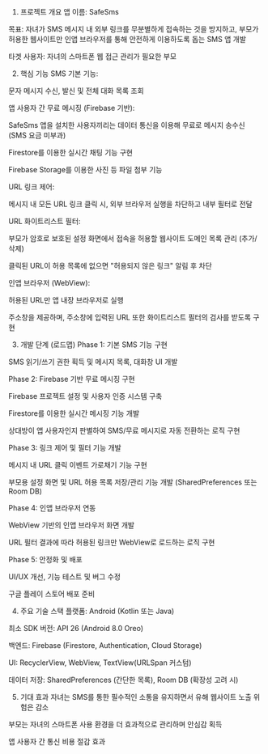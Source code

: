 1. 프로젝트 개요
   앱 이름: SafeSms

목표: 자녀가 SMS 메시지 내 외부 링크를 무분별하게 접속하는 것을 방지하고, 부모가 허용한 웹사이트만 인앱 브라우저를 통해 안전하게 이용하도록 돕는 SMS 앱 개발

타겟 사용자: 자녀의 스마트폰 웹 접근 관리가 필요한 부모

2. 핵심 기능
   SMS 기본 기능:

문자 메시지 수신, 발신 및 전체 대화 목록 조회

앱 사용자 간 무료 메시징 (Firebase 기반):

SafeSms 앱을 설치한 사용자끼리는 데이터 통신을 이용해 무료로 메시지 송수신 (SMS 요금 미부과)

Firestore를 이용한 실시간 채팅 기능 구현

Firebase Storage를 이용한 사진 등 파일 첨부 기능

URL 링크 제어:

메시지 내 모든 URL 링크 클릭 시, 외부 브라우저 실행을 차단하고 내부 필터로 전달

URL 화이트리스트 필터:

부모가 암호로 보호된 설정 화면에서 접속을 허용할 웹사이트 도메인 목록 관리 (추가/삭제)

클릭된 URL이 허용 목록에 없으면 "허용되지 않은 링크" 알림 후 차단

인앱 브라우저 (WebView):

허용된 URL만 앱 내장 브라우저로 실행

주소창을 제공하며, 주소창에 입력된 URL 또한 화이트리스트 필터의 검사를 받도록 구현

3. 개발 단계 (로드맵)
   Phase 1: 기본 SMS 기능 구현

SMS 읽기/쓰기 권한 획득 및 메시지 목록, 대화창 UI 개발

Phase 2: Firebase 기반 무료 메시징 구현

Firebase 프로젝트 설정 및 사용자 인증 시스템 구축

Firestore를 이용한 실시간 메시징 기능 개발

상대방이 앱 사용자인지 판별하여 SMS/무료 메시지로 자동 전환하는 로직 구현

Phase 3: 링크 제어 및 필터 기능 개발

메시지 내 URL 클릭 이벤트 가로채기 기능 구현

부모용 설정 화면 및 URL 허용 목록 저장/관리 기능 개발 (SharedPreferences 또는 Room DB)

Phase 4: 인앱 브라우저 연동

WebView 기반의 인앱 브라우저 화면 개발

URL 필터 결과에 따라 허용된 링크만 WebView로 로드하는 로직 구현

Phase 5: 안정화 및 배포

UI/UX 개선, 기능 테스트 및 버그 수정

구글 플레이 스토어 배포 준비

4. 주요 기술 스택
   플랫폼: Android (Kotlin 또는 Java)

최소 SDK 버전: API 26 (Android 8.0 Oreo)

백엔드: Firebase (Firestore, Authentication, Cloud Storage)

UI: RecyclerView, WebView, TextView(URLSpan 커스텀)

데이터 저장: SharedPreferences (간단한 목록), Room DB (확장성 고려 시)

5. 기대 효과
   자녀는 SMS를 통한 필수적인 소통을 유지하면서 유해 웹사이트 노출 위험은 감소

부모는 자녀의 스마트폰 사용 환경을 더 효과적으로 관리하며 안심감 획득

앱 사용자 간 통신 비용 절감 효과
